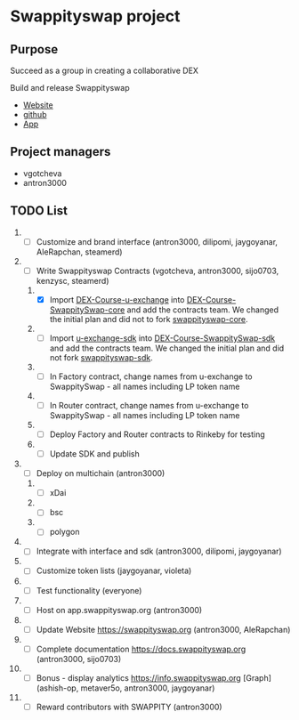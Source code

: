 # Swappityswap project

## Purpose
Succeed as a group in creating a collaborative DEX

Build and release Swappityswap
  * [Website](https://swappityswap.org)
  * [github](https://github.com/swappityswap)
  * [App](https://app.swappityswap.org)

## Project managers
- vgotcheva
- antron3000

## TODO List
1. - [ ] Customize and brand interface (antron3000, dilipomi, jaygoyanar, AleRapchan, steamerd)
1. - [ ] Write Swappityswap Contracts (vgotcheva, antron3000, sijo0703, kenzysc, steamerd)
   1. - [x] Import [DEX-Course-u-exchange](https://github.com/BlockDevsUnited/DEX-Course-u-exchange) into [DEX-Course-SwappitySwap-core](https://github.com/BlockDevsUnited/DEX-Course-SwappitySwap-core) and add the contracts team. We changed the initial plan and did not to fork [swappityswap-core](https://github.com/SwappitySwap/swappityswap-core). 
   1. - [ ] Import [u-exchange-sdk](https://github.com/UdotCASH/u-exchange-sdk) into [DEX-Course-SwappitySwap-sdk](https://github.com/BlockDevsUnited/DEX-Course-SwappitySwap-core) and add the contracts team. We changed the initial plan and did not fork [swappityswap-sdk](https://github.com/SwappitySwap/swappityswap-sdk).
   1. - [ ] In Factory contract, change names from u-exchange to SwappitySwap - all names including LP token name 
   1. - [ ] In Router contract, change names from u-exchange to SwappitySwap - all names including LP token name
   1. - [ ] Deploy Factory and Router contracts to Rinkeby for testing
   1. - [ ] Update SDK and publish 
1. - [ ] Deploy on multichain (antron3000)
   1. - [ ] xDai
   1. - [ ] bsc
   1. - [ ] polygon
1. - [ ] Integrate with interface and sdk (antron3000, dilipomi, jaygoyanar)
1. - [ ] Customize token lists (jaygoyanar, violeta)
1. - [ ] Test functionality (everyone)
1. - [ ] Host on app.swappityswap.org (antron3000)
1. - [ ] Update Website https://swappityswap.org (antron3000, AleRapchan)
1. - [ ] Complete documentation https://docs.swappityswap.org (antron3000, sijo0703)
1. - [ ] Bonus - display analytics https://info.swappityswap.org [Graph] (ashish-op, metaver5o, antron3000, jaygoyanar)
1. - [ ] Reward contributors with SWAPPITY (antron3000)
